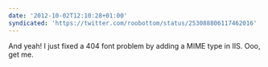 ```yaml
---
date: '2012-10-02T12:10:28+01:00'
syndicated: 'https://twitter.com/roobottom/status/253088806117462016'
---
```

And yeah! I just fixed a 404 font problem by adding a MIME type in IIS. Ooo, get me.
